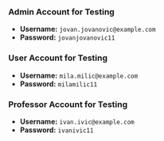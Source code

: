 ### Admin Account for Testing

- **Username:** `jovan.jovanovic@example.com`
- **Password:** `jovanjovanovic11`

### User Account for Testing

- **Username:** `mila.milic@example.com`
- **Password:** `milamilic11`

### Professor Account for Testing

- **Username:** `ivan.ivic@example.com`
- **Password:** `ivanivic11`
